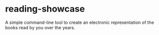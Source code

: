 # reading-showcase
A simple command-line tool to create an electronic representation of the books read by you over the years.
